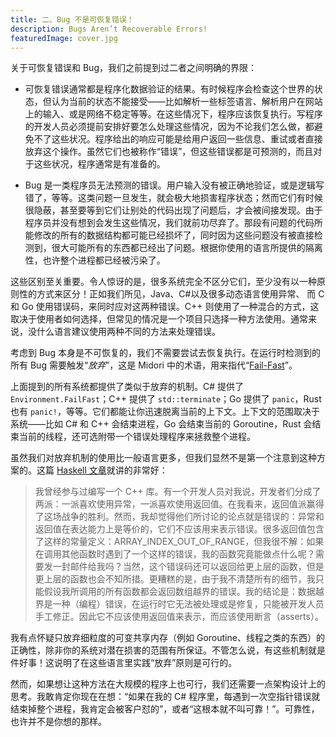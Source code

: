 ```yaml
---
title: 二、Bug 不是可恢复错误！
description: Bugs Aren’t Recoverable Errors!
featuredImage: cover.jpg
---
```


关于可恢复错误和 Bug，我们之前提到过二者之间明确的界限：

- 可恢复错误通常都是程序化数据验证的结果。有时候程序会检查这个世界的状态，但认为当前的状态不能接受——比如解析一些标签语言、解析用户在网站上的输入、或是网络不稳定等等。在这些情况下，程序应该恢复执行。写程序的开发人员必须提前安排好要怎么处理这些情况，因为不论我们怎么做，都避免不了这些状况。程序给出的响应可能是给用户返回一些信息、重试或者直接放弃这个操作。虽然它们也被称作“错误”，但这些错误都是可预测的，而且对于这些状况，程序通常是有准备的。

- Bug 是一类程序员无法预测的错误。用户输入没有被正确地验证，或是逻辑写错了，等等。这类问题一旦发生，就会极大地损害程序状态；然而它们有时候很隐蔽，甚至要等到它们让别处的代码出现了问题后，才会被间接发现。由于程序员并没有想到会发生这些情况，我们就前功尽弃了。那段有问题的代码所能修改的所有的数据结构都可能已经损坏了，同时因为这些问题没有被直接检测到，很大可能所有的东西都已经出了问题。根据你使用的语言所提供的隔离性，也许整个进程都已经被污染了。

这些区别至关重要。令人惊讶的是，很多系统完全不区分它们，至少没有以一种原则性的方式来区分！正如我们所见，Java、C#以及很多动态语言使用异常、 而 C 和 Go 使用错误码，来同时应对这两种错误。C++ 则使用了一种混合的方式，这取决于使用者如何选择，但常见的情况是一个项目只选择一种方法使用。通常来说，没什么语言建议使用两种不同的方法来处理错误。

考虑到 Bug 本身是不可恢复的，我们不需要尝试去恢复执行。在运行时检测到的所有 Bug 需要触发“_放弃_”，这是 Midori 中的术语，用来指代“[Fail-Fast](https://en.wikipedia.org/wiki/Fail-fast)”。

上面提到的所有系统都提供了类似于放弃的机制。C# 提供了 `Environment.FailFast`；C++ 提供了 `std::terminate`；Go 提供了 `panic`，Rust 也有 `panic!`，等等。它们都能让你迅速脱离当前的上下文。上下文的范围取决于系统——比如 C# 和 C++ 会结束进程，Go 会结束当前的 Goroutine，Rust 会结束当前的线程，还可选附带一个错误处理程序来拯救整个进程。

虽然我们对放弃机制的使用比一般语言更多，但我们显然不是第一个注意到这种方案的。这篇 [Haskell 文章](https://wiki.haskell.org/Error_vs._Exception)就讲的非常好：

> 我曾经参与过编写一个 C++ 库。有一个开发人员对我说，开发者们分成了两派：一派喜欢使用异常，一派喜欢使用返回值。在我看来，返回值派赢得了这场战争的胜利。然而，我却觉得他们所讨论的论点就是错误的：异常和返回值在表达能力上是等价的，它们不应该用来表示错误。很多返回值包含了这样的常量定义：ARRAY_INDEX_OUT_OF_RANGE，但我很不解：如果在调用其他函数时遇到了一个这样的错误，我的函数究竟能做点什么呢？需要发一封邮件给我吗？当然，这个错误码还可以返回给更上层的函数，但是更上层的函数也会不知所措。更糟糕的是，由于我不清楚所有的细节，我只能假设我所调用的所有函数都会返回数组越界的错误。我的结论是：数据越界是一种（编程）错误，在运行时它无法被处理或是修复，只能被开发人员手工修正。因此它不应该使用返回值来表示，而应该使用断言（asserts）。

我有点怀疑只放弃细粒度的可变共享内存（例如 Goroutine、线程之类的东西）的正确性，除非你的系统对潜在损害的范围有所保证。不管怎么说，有这些机制就是件好事！这说明了在这些语言里实践“放弃”原则是可行的。

然而，如果想让这种方法在大规模的程序上也可行，我们还需要一点架构设计上的思考。我敢肯定你现在在想：“如果在我的 C# 程序里，每遇到一次空指针错误就结束掉整个进程，我肯定会被客户怼的”，或者“这根本就不叫可靠！”。可靠性，也许并不是你想的那样。

